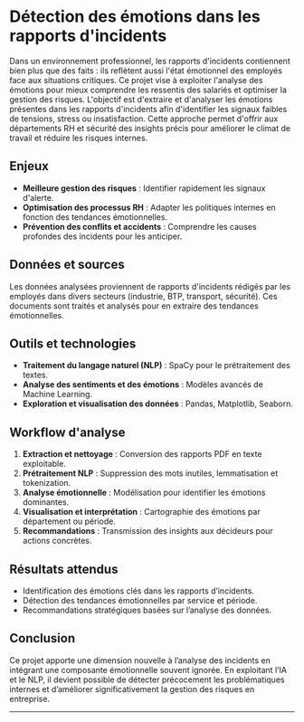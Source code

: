 # Détection des émotions dans les rapports d'incidents

Dans un environnement professionnel, les rapports d'incidents contiennent bien plus que des faits : ils reflètent aussi l'état émotionnel des employés face aux situations critiques. Ce projet vise à exploiter l'analyse des émotions pour mieux comprendre les ressentis des salariés et optimiser la gestion des risques. L'objectif est d'extraire et d'analyser les émotions présentes dans les rapports d'incidents afin d'identifier les signaux faibles de tensions, stress ou insatisfaction. Cette approche permet d'offrir aux départements RH et sécurité des insights précis pour améliorer le climat de travail et réduire les risques internes.

## Enjeux
- **Meilleure gestion des risques** : Identifier rapidement les signaux d'alerte.
- **Optimisation des processus RH** : Adapter les politiques internes en fonction des tendances émotionnelles.
- **Prévention des conflits et accidents** : Comprendre les causes profondes des incidents pour les anticiper.

## Données et sources
Les données analysées proviennent de rapports d'incidents rédigés par les employés dans divers secteurs (industrie, BTP, transport, sécurité). Ces documents sont traités et analysés pour en extraire des tendances émotionnelles.

## Outils et technologies
- **Traitement du langage naturel (NLP)** : SpaCy pour le prétraitement des textes.
- **Analyse des sentiments et des émotions** : Modèles avancés de Machine Learning.
- **Exploration et visualisation des données** : Pandas, Matplotlib, Seaborn.

## Workflow d'analyse
1. **Extraction et nettoyage** : Conversion des rapports PDF en texte exploitable.
2. **Prétraitement NLP** : Suppression des mots inutiles, lemmatisation et tokenization.
3. **Analyse émotionnelle** : Modélisation pour identifier les émotions dominantes.
4. **Visualisation et interprétation** : Cartographie des émotions par département ou période.
5. **Recommandations** : Transmission des insights aux décideurs pour actions concrètes.

## Résultats attendus
- Identification des émotions clés dans les rapports d’incidents.
- Détection des tendances émotionnelles par service et période.
- Recommandations stratégiques basées sur l’analyse des données.

## Conclusion
Ce projet apporte une dimension nouvelle à l’analyse des incidents en intégrant une composante émotionnelle souvent ignorée. En exploitant l’IA et le NLP, il devient possible de détecter précocement les problématiques internes et d’améliorer significativement la gestion des risques en entreprise.

---



